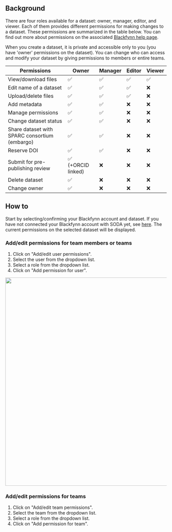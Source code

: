 ## Background 

There are four roles available for a dataset: owner, manager, editor, and viewer. Each of them provides different permissions for making changes to a dataset. These permissions are summarized in the table below. You can find out more about permissions on the associated [Blackfynn help page](https://help.blackfynn.com/en/articles/2614125-dataset-permissions).

When you create a dataset, it is private and accessible only to you (you have 'owner' permissions on the dataset). You can change who can access and modify your dataset by giving permissions to members or entire teams. 


<p align="center">
<table class="tableizer-table">
<thead><tr class="tableizer-firstrow"><th>Permissions</th><th>Owner</th><th>Manager</th><th>Editor</th><th>Viewer</th></tr></thead>
<tbody>
 <tr><td>View/download files</td><td> &#9989;</td><td> &#9989;</td><td> &#9989;</td><td> &#9989;</td></tr>
 <tr><td>Edit name of a dataset</td><td> &#9989;</td><td> &#9989;</td><td> &#9989;</td><td>&#10060;</td></tr>
 <tr><td>Upload/delete files</td><td> &#9989;</td><td> &#9989;</td><td> &#9989;</td><td>&#10060;</td></tr>
 <tr><td>Add metadata</td><td> &#9989;</td><td> &#9989;</td><td>&#10060;</td><td>&#10060;</td></tr>
 <tr><td>Manage permissions</td><td> &#9989;</td><td> &#9989;</td><td>&#10060;</td><td>&#10060;</td></tr>
 <tr><td>Change dataset status</td><td> &#9989;</td><td> &#9989;</td><td>&#10060;</td><td>&#10060;</td></tr>
 <tr><td>Share dataset with SPARC consortium (embargo)</td><td> &#9989;</td><td> &#9989;</td><td>&#10060;</td><td>&#10060;</td></tr>
 <tr><td>Reserve DOI</td><td> &#9989;</td><td> &#9989;</td><td>&#10060;</td><td>&#10060;</td></tr>
 <tr><td>Submit for pre-publishing review </td><td> &#9989; (+ORCID linked) </td><td>&#10060;</td><td>&#10060;</td><td>&#10060;</td></tr>
 <tr><td>Delete dataset</td><td> &#9989;</td><td>&#10060;</td><td>&#10060;</td><td>&#10060;</td></tr>
 <tr><td>Change owner</td><td> &#9989;</td><td>&#10060;</td><td>&#10060;</td><td>&#10060;</td></tr>
</tbody>
</table>
</p>

## How to 

Start by selecting/confirming your Blackfynn account and dataset. If you have not connected your Blackfynn account with SODA yet, see [here](Connect-your-Blackfynn-account-with-SODA). The current permissions on the selected dataset will be displayed.

### Add/edit permissions for team members or teams

1. Click on "Add/edit user permissions".
2. Select the user from the dropdown list.
3. Select a role from the dropdown list.
4. Click on "Add permission for user".

<p align="center">
<img src="https://github.com/bvhpatel/SODA/raw/master/docs/documentation/Manage-datasets/Manage-permissions/add-permissions.gif" width="650">
</p>

### Add/edit permissions for teams

1. Click on "Add/edit team permissions".
2. Select the team from the dropdown list.
3. Select a role from the dropdown list.
4. Click on "Add permission for team".
